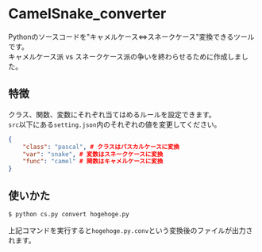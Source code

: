 # CamelSnake_converter

Pythonのソースコードを"キャメルケース⇔スネークケース"変換できるツールです。  
キャメルケース派 vs スネークケース派の争いを終わらせるために作成しました。

## 特徴

クラス、関数、変数にそれぞれ当てはめるルールを設定できます。  
`src`以下にある`setting.json`内のそれぞれの値を変更してください。
```setting.json
{
    "class": "pascal", # クラスはパスカルケースに変換
    "var": "snake", # 変数はスネークケースに変換
    "func": "camel" # 関数はキャメルケースに変換
}
```

## 使いかた

```bash
$ python cs.py convert hogehoge.py  
```
上記コマンドを実行すると`hogehoge.py.conv`という変換後のファイルが出力されます。